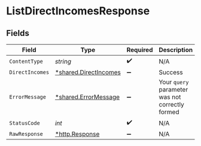 # ListDirectIncomesResponse


## Fields

| Field                                                         | Type                                                          | Required                                                      | Description                                                   |
| ------------------------------------------------------------- | ------------------------------------------------------------- | ------------------------------------------------------------- | ------------------------------------------------------------- |
| `ContentType`                                                 | *string*                                                      | :heavy_check_mark:                                            | N/A                                                           |
| `DirectIncomes`                                               | [*shared.DirectIncomes](../../models/shared/directincomes.md) | :heavy_minus_sign:                                            | Success                                                       |
| `ErrorMessage`                                                | [*shared.ErrorMessage](../../models/shared/errormessage.md)   | :heavy_minus_sign:                                            | Your `query` parameter was not correctly formed               |
| `StatusCode`                                                  | *int*                                                         | :heavy_check_mark:                                            | N/A                                                           |
| `RawResponse`                                                 | [*http.Response](https://pkg.go.dev/net/http#Response)        | :heavy_minus_sign:                                            | N/A                                                           |